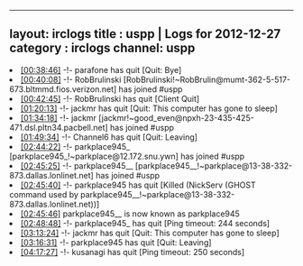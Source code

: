 
---
layout: irclogs
title : uspp | Logs for 2012-12-27
category : irclogs
channel: uspp
---
<li class="logitem"><a href="#00:38:46" name="00:38:46" class="time">[00:38:46]</a> -!- <span class="quit">parafone</span> has quit [Quit: Bye] </li>
<li class="logitem"><a href="#00:40:08" name="00:40:08" class="time">[00:40:08]</a> -!- <span class="join">RobBrulinski</span> [RobBrulinski!~RobBrulin@mumt-362-5-517-673.bltmmd.fios.verizon.net] has joined #uspp </li>
<li class="logitem"><a href="#00:42:45" name="00:42:45" class="time">[00:42:45]</a> -!- <span class="quit">RobBrulinski</span> has quit [Client Quit] </li>
<li class="logitem"><a href="#01:20:13" name="01:20:13" class="time">[01:20:13]</a> -!- <span class="quit">jackmr</span> has quit [Quit: This computer has gone to sleep] </li>
<li class="logitem"><a href="#01:34:18" name="01:34:18" class="time">[01:34:18]</a> -!- <span class="join">jackmr</span> [jackmr!~good_even@npxh-23-435-425-471.dsl.pltn34.pacbell.net] has joined #uspp </li>
<li class="logitem"><a href="#01:49:34" name="01:49:34" class="time">[01:49:34]</a> -!- <span class="quit">Channel6</span> has quit [Quit: Leaving] </li>
<li class="logitem"><a href="#02:44:22" name="02:44:22" class="time">[02:44:22]</a> -!- <span class="join">parkplace945_</span> [parkplace945_!~parkplace@12.172.snu.ywn] has joined #uspp </li>
<li class="logitem"><a href="#02:45:25" name="02:45:25" class="time">[02:45:25]</a> -!- <span class="join">parkplace945__</span> [parkplace945__!~parkplace@13-38-332-873.dallas.lonlinet.net] has joined #uspp </li>
<li class="logitem"><a href="#02:45:40" name="02:45:40" class="time">[02:45:40]</a> -!- <span class="quit">parkplace945</span> has quit [Killed (NickServ (GHOST command used by parkplace945__!~parkplace@13-38-332-873.dallas.lonlinet.net))] </li>
<li class="logitem"><a href="#02:45:46" name="02:45:46" class="time">[02:45:46]</a> <span class="nick">parkplace945__</span> is now known as <span class="nick">parkplace945</span> </li>
<li class="logitem"><a href="#02:48:48" name="02:48:48" class="time">[02:48:48]</a> -!- <span class="quit">parkplace945_</span> has quit [Ping timeout: 244 seconds] </li>
<li class="logitem"><a href="#03:13:24" name="03:13:24" class="time">[03:13:24]</a> -!- <span class="quit">jackmr</span> has quit [Quit: This computer has gone to sleep] </li>
<li class="logitem"><a href="#03:16:31" name="03:16:31" class="time">[03:16:31]</a> -!- <span class="quit">parkplace945</span> has quit [Quit: Leaving] </li>
<li class="logitem"><a href="#04:17:27" name="04:17:27" class="time">[04:17:27]</a> -!- <span class="quit">kusanagi</span> has quit [Ping timeout: 250 seconds] </li>



